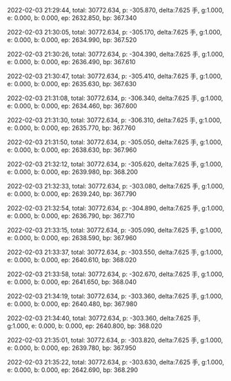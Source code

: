 2022-02-03 21:29:44, total: 30772.634, p: -305.870, delta:7.625 手, g:1.000, e: 0.000, b: 0.000, ep: 2632.850, bp: 367.340

2022-02-03 21:30:05, total: 30772.634, p: -305.170, delta:7.625 手, g:1.000, e: 0.000, b: 0.000, ep: 2634.990, bp: 367.520

2022-02-03 21:30:26, total: 30772.634, p: -304.390, delta:7.625 手, g:1.000, e: 0.000, b: 0.000, ep: 2636.490, bp: 367.610

2022-02-03 21:30:47, total: 30772.634, p: -305.410, delta:7.625 手, g:1.000, e: 0.000, b: 0.000, ep: 2635.630, bp: 367.630

2022-02-03 21:31:08, total: 30772.634, p: -306.340, delta:7.625 手, g:1.000, e: 0.000, b: 0.000, ep: 2634.460, bp: 367.600

2022-02-03 21:31:30, total: 30772.634, p: -306.310, delta:7.625 手, g:1.000, e: 0.000, b: 0.000, ep: 2635.770, bp: 367.760

2022-02-03 21:31:50, total: 30772.634, p: -305.050, delta:7.625 手, g:1.000, e: 0.000, b: 0.000, ep: 2638.630, bp: 367.960

2022-02-03 21:32:12, total: 30772.634, p: -305.620, delta:7.625 手, g:1.000, e: 0.000, b: 0.000, ep: 2639.980, bp: 368.200

2022-02-03 21:32:33, total: 30772.634, p: -303.080, delta:7.625 手, g:1.000, e: 0.000, b: 0.000, ep: 2639.240, bp: 367.790

2022-02-03 21:32:54, total: 30772.634, p: -304.890, delta:7.625 手, g:1.000, e: 0.000, b: 0.000, ep: 2636.790, bp: 367.710

2022-02-03 21:33:15, total: 30772.634, p: -305.090, delta:7.625 手, g:1.000, e: 0.000, b: 0.000, ep: 2638.590, bp: 367.960

2022-02-03 21:33:37, total: 30772.634, p: -303.550, delta:7.625 手, g:1.000, e: 0.000, b: 0.000, ep: 2640.610, bp: 368.020

2022-02-03 21:33:58, total: 30772.634, p: -302.670, delta:7.625 手, g:1.000, e: 0.000, b: 0.000, ep: 2641.650, bp: 368.040

2022-02-03 21:34:19, total: 30772.634, p: -303.360, delta:7.625 手, g:1.000, e: 0.000, b: 0.000, ep: 2640.480, bp: 367.980

2022-02-03 21:34:40, total: 30772.634, p: -303.360, delta:7.625 手, g:1.000, e: 0.000, b: 0.000, ep: 2640.800, bp: 368.020

2022-02-03 21:35:01, total: 30772.634, p: -303.820, delta:7.625 手, g:1.000, e: 0.000, b: 0.000, ep: 2639.780, bp: 367.950

2022-02-03 21:35:22, total: 30772.634, p: -303.630, delta:7.625 手, g:1.000, e: 0.000, b: 0.000, ep: 2642.690, bp: 368.290